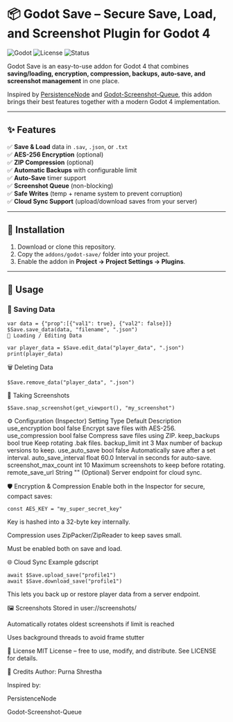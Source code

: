 # 📦 Godot Save – Secure Save, Load, and Screenshot Plugin for Godot 4

![Godot](https://img.shields.io/badge/Godot-4.x-blue?style=for-the-badge)
![License](https://img.shields.io/github/license/kimbunner/godot-save?style=for-the-badge)
![Status](https://img.shields.io/badge/status-stable-brightgreen?style=for-the-badge)

Godot Save is an easy-to-use addon for Godot 4 that combines **saving/loading, encryption, compression, backups, auto-save, and screenshot management** in one place.

Inspired by [PersistenceNode](https://github.com/MatiasVME/Persistence) and [Godot-Screenshot-Queue](https://github.com/fractilegames/godot-screenshot-queue), this addon brings their best features together with a modern Godot 4 implementation.

---

## ✨ Features

✅ **Save & Load** data in `.sav`, `.json`, or `.txt`  
✅ **AES-256 Encryption** (optional)  
✅ **ZIP Compression** (optional)  
✅ **Automatic Backups** with configurable limit  
✅ **Auto-Save** timer support  
✅ **Screenshot Queue** (non-blocking)  
✅ **Safe Writes** (temp + rename system to prevent corruption)  
✅ **Cloud Sync Support** (upload/download saves from your server)

---

## 🚀 Installation

1. Download or clone this repository.
2. Copy the `addons/godot-save/` folder into your project.
3. Enable the addon in **Project → Project Settings → Plugins**.

---

## 📖 Usage

### 💾 Saving Data
```gdscript
var data = {"prop":[{"val1": true}, {"val2": false}]}
$Save.save_data(data, "filename", ".json")
📖 Loading / Editing Data
```
```gdscript
var player_data = $Save.edit_data("player_data", ".json")
print(player_data)
```
🗑 Deleting Data
```gdscript
$Save.remove_data("player_data", ".json")
```
📸 Taking Screenshots
```gdscript
$Save.snap_screenshot(get_viewport(), "my_screenshot")
```
⚙️ Configuration (Inspector)
Setting	Type	Default	Description
use_encryption	bool	false	Encrypt save files with AES-256.
use_compression	bool	false	Compress save files using ZIP.
keep_backups	bool	true	Keep rotating .bak files.
backup_limit	int	3	Max number of backup versions to keep.
use_auto_save	bool	false	Automatically save after a set interval.
auto_save_interval	float	60.0	Interval in seconds for auto-save.
screenshot_max_count	int	10	Maximum screenshots to keep before rotating.
remote_save_url	String	""	(Optional) Server endpoint for cloud sync.

🛡 Encryption & Compression
Enable both in the Inspector for secure, compact saves:

```gdscript
const AES_KEY = "my_super_secret_key"
```
Key is hashed into a 32-byte key internally.

Compression uses ZipPacker/ZipReader to keep saves small.

Must be enabled both on save and load.

🌐 Cloud Sync Example
gdscript
```
await $Save.upload_save("profile1")
await $Save.download_save("profile1")
```
This lets you back up or restore player data from a server endpoint.

🖼 Screenshots
Stored in user://screenshots/

Automatically rotates oldest screenshots if limit is reached

Uses background threads to avoid frame stutter

📜 License
MIT License – free to use, modify, and distribute.
See LICENSE for details.

🙌 Credits
Author: Purna Shrestha

Inspired by:

PersistenceNode

Godot-Screenshot-Queue
